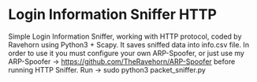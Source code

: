 # Login Information Sniffer HTTP
Simple Login Information Sniffer, working with HTTP protocol, coded by Ravehorn using Python3 + Scapy. It saves sniffed data into info.csv file. In order to use it you must configure your own ARP-Spoofer, or just use my ARP-Spoofer -> https://github.com/TheRavehorn/ARP-Spoofer before running HTTP Sniffer.
Run -> sudo python3 packet_sniffer.py
